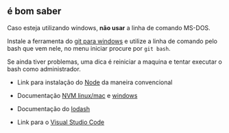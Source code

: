 ## é bom saber
Caso esteja utilizando windows, **não usar** a linha de comando MS-DOS.

Instale a ferramenta do [git para windows](https://git-scm.com/) e utilize a linha de comando pelo bash que vem nele, no menu iniciar procure por `git bash`.

Se ainda tiver problemas, uma dica é reiniciar a maquina e tentar executar o bash como administrador.

* Link para instalação do [Node](https://nodejs.org/en/) da maneira convencional

* Documentação [NVM linux/mac](https://github.com/creationix/nvm#install-script) e [windows](https://github.com/coreybutler/nvm-windows/releases)

* Documentação do [lodash](https://lodash.com/docs/4.17.4)

* Link para o [Visual Studio Code](https://code.visualstudio.com/)

